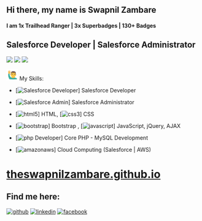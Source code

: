 
<!--(https://github.com/theSwapnilZambare/theswapnilzambare/blob/main/img/header.png) -->



##   Hi there, my name is Swapnil Zambare

#### I am 1x Trailhead Ranger | 3x Superbadges | 130+ Badges
## Salesforce Developer | Salesforce Administrator


<p align="left">
<!-- <a href="https://theswapnilzambare.github.io/" target="_blank" ><img src="https://img.shields.io/badge/-Website-3423A6?style=flat&logo=Google-Chrome&logoColor=white"/></a> -->
<a href="https://linkedin.com/in/theswapnilzambare" target="_blank" ><img src="https://img.shields.io/badge/-LinkedIn-0077B5?style=flat&logo=Linkedin&logoColor=white"/></a>
<a href="mailto:swapnil.zambare2@gmail.com" target="_blank" ><img src="https://img.shields.io/badge/-Gmail-D14836?style=flat&logo=Gmail&logoColor=white"/></a>
<a href="https://twitter.com/swapnilzambare7" target="_blank" ><img src="https://img.shields.io/badge/-Twitter_-blue?style=flat&logo=Twitter&logoColor=white"/></a>
</a>
</p>


<img src="./img/man_raising_hand.gif" width="30px"/> My Skills:
- [<img src='https://cdn.jsdelivr.net/npm/simple-icons@3.0.1/icons/salesforce.svg' alt='Salesforce Developer' height='10'>] Salesforce Developer
- [<img src='https://cdn.jsdelivr.net/npm/simple-icons@3.0.1/icons/salesforce.svg' alt='Salesforce Admin' height='10'>] Salesforce Administrator

- [<img src='https://cdn.jsdelivr.net/npm/simple-icons@3.0.1/icons/html5.svg' alt='html5' height='10'>] HTML, [<img src='https://cdn.jsdelivr.net/npm/simple-icons@3.0.1/icons/css3.svg' alt='css3' height='10'>] CSS
- [<img src='https://cdn.jsdelivr.net/npm/simple-icons@3.0.1/icons/bootstrap.svg' alt='bootstrap' height='10'>] Bootstrap , [<img src='https://cdn.jsdelivr.net/npm/simple-icons@3.0.1/icons/javascript.svg' alt='javascript' height='10'>] JavaScript, jQuery, AJAX
- [<img src='https://cdn.jsdelivr.net/npm/simple-icons@3.0.1/icons/php.svg' alt='php Developer' height='10'>] Core PHP - MySQL Development
- [<img src='https://cdn.jsdelivr.net/npm/simple-icons@3.0.1/icons/amazonaws.svg' alt='amazonaws' height='10'>] Cloud Computing (Salesforce | AWS)



# <a href="https://theswapnilzambare.github.io/" target="_blank" >theswapnilzambare.github.io</a>


## Find me here:

[<img src='https://cdn.jsdelivr.net/npm/simple-icons@3.0.1/icons/github.svg' alt='github' height='40'>](https://github.com/theswapnilzambare)   [<img src='https://cdn.jsdelivr.net/npm/simple-icons@3.0.1/icons/linkedin.svg' alt='linkedin' height='40'>](https://www.linkedin.com/in/theswapnilzambare/)    [<img src='https://cdn.jsdelivr.net/npm/simple-icons@3.0.1/icons/facebook.svg' alt='facebook' height='40'>](https://www.facebook.com/theswapnilzambare)   <!-- [<img src='https://cdn.jsdelivr.net/npm/simple-icons@3.0.1/icons/instagram.svg' alt='instagram' height='40'>](https://www.instagram.com/theswapnilzambare/)  -->

<!-- [![Top Langs](https://github-readme-stats.vercel.app/api/top-langs/?username=theswapnilzambare)](https://github.com/anuraghazra/github-readme-stats)   -->

<!-- ![GitHub stats](https://github-readme-stats.vercel.app/api?username=theswapnilzambare&show_icons=true)   -->

<!-- ![Profile views](https://gpvc.arturio.dev/theswapnilzambare)     -->



<!-- <p align='left'><img src='https://visitor-badge.laobi.icu/badge?page_id=theSwapnilZambare'></p> -->
